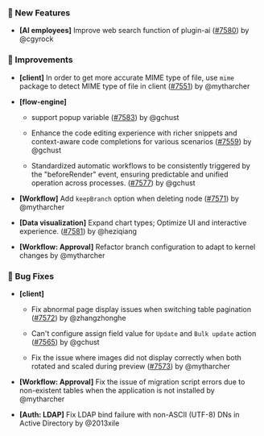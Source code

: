 ### 🎉 New Features

- **[AI employees]** Improve web search function of plugin-ai ([#7580](https://github.com/nocobase/nocobase/pull/7580)) by @cgyrock

### 🚀 Improvements

- **[client]** In order to get more accurate MIME type of file, use `mime` package to detect MIME type of file in client ([#7551](https://github.com/nocobase/nocobase/pull/7551)) by @mytharcher

- **[flow-engine]**
  - support popup variable ([#7583](https://github.com/nocobase/nocobase/pull/7583)) by @gchust

  - Enhance the code editing experience with richer snippets and context-aware code completions for various scenarios ([#7559](https://github.com/nocobase/nocobase/pull/7559)) by @gchust

  - Standardized automatic workflows to be consistently triggered by the "beforeRender" event, ensuring predictable and unified operation across processes. ([#7577](https://github.com/nocobase/nocobase/pull/7577)) by @gchust

- **[Workflow]** Add `keepBranch` option when deleting node ([#7571](https://github.com/nocobase/nocobase/pull/7571)) by @mytharcher

- **[Data visualization]** Expand chart types; Optimize UI and interactive experience. ([#7581](https://github.com/nocobase/nocobase/pull/7581)) by @heziqiang

- **[Workflow: Approval]** Refactor branch configuration to adapt to kernel changes by @mytharcher

### 🐛 Bug Fixes

- **[client]**
  - Fix abnormal page display issues when switching table pagination ([#7572](https://github.com/nocobase/nocobase/pull/7572)) by @zhangzhonghe

  - Can't configure assign field value for `Update` and `Bulk update` action ([#7565](https://github.com/nocobase/nocobase/pull/7565)) by @gchust

  - Fix the issue where images did not display correctly when both rotated and scaled during preview ([#7573](https://github.com/nocobase/nocobase/pull/7573)) by @mytharcher

- **[Workflow: Approval]** Fix the issue of migration script errors due to non-existent tables when the application is not installed by @mytharcher

- **[Auth: LDAP]** Fix LDAP bind failure with non-ASCII (UTF-8) DNs in Active Directory by @2013xile

